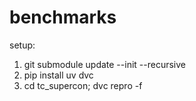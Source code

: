 # benchmarks
setup:
1) git submodule update --init --recursive
2) pip install uv dvc
3) cd tc_supercon; dvc repro -f

   
